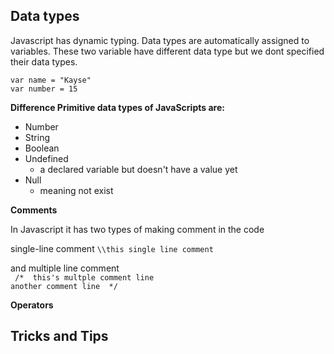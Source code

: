 
## Data types
Javascript has dynamic typing. Data types are automatically assigned to variables.
These two variable have different data type but we dont specified their data types.

`
var name = "Kayse"  
`  
`
var number = 15
`

**Difference Primitive data types of JavaScripts are:**
 * Number
 * String
 * Boolean
 * Undefined
    * a declared variable but doesn't have a value yet
 * Null
    * meaning not exist

**Comments**

In Javascript it has two types of making comment in the code

single-line comment 
`\\this single line comment` 

and multiple line comment   
` 
/* 
this's multple comment line
`  
`
another comment line 
*/
`

**Operators**


 ## Tricks and Tips
